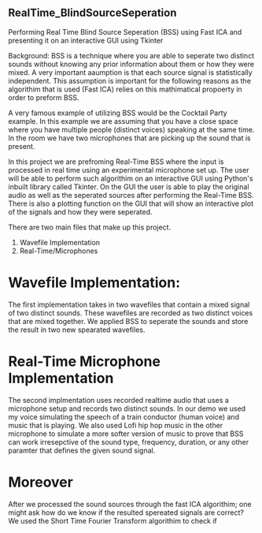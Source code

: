 ## RealTime_BlindSourceSeperation
Performing Real Time Blind Source Seperation (BSS) using Fast ICA and presenting it on an interactive GUI using Tkinter

Background:
BSS is a technique where you are able to seperate two distinct sounds without knowing any prior information about them or how they were mixed. A very important aaumption is that each source signal is statistically independent. This assumption is important for the following reasons as the algorithim that is used (Fast ICA) relies on this mathimatical propoerty in order to preform BSS. 

A very famous example of utilizing BSS would be the Cocktail Party example. In this example we are assuming that you have a close space where you have multiple people (distinct voices) speaking at the same time. In the room we have two microphones that are picking up the sound that is present. 

In this project we are prefroming Real-Time BSS where the input is processed in real time using an experimental microphone set up. The user will be able to perform such algorithim on an interactive GUI using Python's inbuilt library called Tkinter. On the GUI the user is able to play the original audio as well as the seperated sources after performing the Real-Time BSS. There is also a plotting function on the GUI that will show an interactive plot of the signals and how they were seperated. 

There are two main files that make up this project. 

1) Wavefile Implementation
2) Real-Time/Microphones

# Wavefile Implementation:
The first implementation takes in two wavefiles that contain a mixed signal of two distinct sounds. These wavefiles are recorded as two distinct voices that are mixed together. We applied BSS to seperate the sounds and store the result in two new spearated wavefiles. 

# Real-Time Microphone Implementation
The second implmentation uses recorded realtime audio that uses a microphone setup and records two distinct sounds. In our demo we used my voice simulating the speech of a train conductor (human voice) and music that is playing. We also used Lofi hip hop music in the other microphone to simulate a more softer version of music to prove that BSS can work irresepctive of the sound type, frequency, duration, or any other paramter that defines the given sound signal. 

# Moreover
After we processed the sound sources through the fast ICA algorithim; one might ask how do we know if the resulted spereated signals are correct? We used the Short Time Fourier Transform algorithim to check if 

